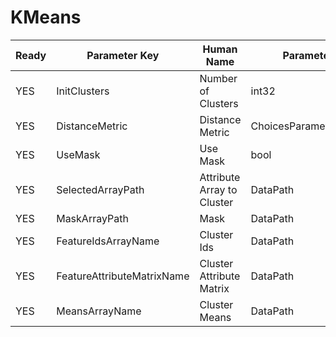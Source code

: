 # KMeans

| Ready | Parameter Key | Human Name | Parameter Type | Parameter Class |
|-------|---------------|------------|-----------------|----------------|
| YES | InitClusters | Number of Clusters | int32 | Int32Parameter |
| YES | DistanceMetric | Distance Metric | ChoicesParameter::ValueType | ChoicesParameter |
| YES | UseMask | Use Mask | bool | BoolParameter |
| YES | SelectedArrayPath | Attribute Array to Cluster | DataPath | ArraySelectionParameter |
| YES | MaskArrayPath | Mask | DataPath | ArraySelectionParameter |
| YES | FeatureIdsArrayName | Cluster Ids | DataPath | ArrayCreationParameter |
| YES | FeatureAttributeMatrixName | Cluster Attribute Matrix | DataPath | ArrayCreationParameter |
| YES | MeansArrayName | Cluster Means | DataPath | ArrayCreationParameter |
